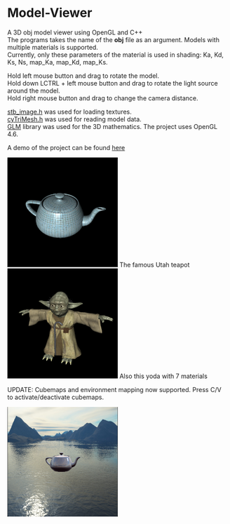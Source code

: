 # Model-Viewer
A 3D obj model viewer using OpenGL and C++  
The programs takes the name of the **obj** file as an argument.
Models with multiple materials is supported.  
Currently, only these parameters of the material is used in shading: Ka, Kd, Ks, Ns, map_Ka, map_Kd, map_Ks.  

Hold left mouse button and drag to rotate the model.  
Hold down LCTRL + left mouse button and drag to rotate the light source around the model.  
Hold right mouse button and drag to change the camera distance.  

[stb_image.h](https://github.com/nothings/stb/blob/master/stb_image.h) was used for loading textures.  
[cyTriMesh.h](https://github.com/cemyuksel/cyCodeBase/blob/master/cyTriMesh.h) was used for reading model data.  
[GLM](https://glm.g-truc.net/0.9.8/index.html) library was used for the 3D mathematics.
The project uses OpenGL 4.6.

A demo of the project can be found [here](https://youtu.be/ZYSf9GgbSG4)  

<img src="teapot.png" width=50% height=50%>
The famous Utah teapot    
  
<img src="yoda.png" width=50% height=50%>
Also this yoda with 7 materials

UPDATE:
Cubemaps and environment mapping now supported. Press C/V to activate/deactivate cubemaps.  

<img src="cubemap.png" width=50% height=50%>
